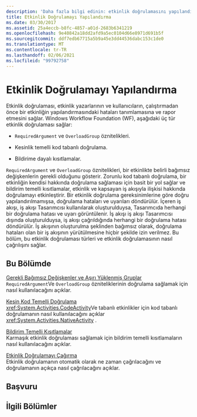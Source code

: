 ```yaml
---
description: 'Daha fazla bilgi edinin: etkinlik doğrulamasını yapılandırma'
title: Etkinlik Doğrulamayı Yapılandırma
ms.date: 03/30/2017
ms.assetid: 25a4eccb-b8fc-4857-a01d-2683b6341219
ms.openlocfilehash: 9e40842a18dd2afd9a5ec0104d66e8971d691b5f
ms.sourcegitcommit: ddf7edb67715a5b9a45e3dd44536dabc153c1de0
ms.translationtype: MT
ms.contentlocale: tr-TR
ms.lasthandoff: 02/06/2021
ms.locfileid: "99792758"
---
```

# <a name="configuring-activity-validation"></a>Etkinlik Doğrulamayı Yapılandırma

Etkinlik doğrulaması, etkinlik yazarlarının ve kullanıcıların, çalıştırmadan önce bir etkinliğin yapılandırmasındaki hataları tanımlamasına ve rapor etmesini sağlar. Windows Workflow Foundation (WF), aşağıdaki üç tür etkinlik doğrulaması sağlar:  
  
- `RequiredArgument` ve `OverloadGroup` öznitelikleri.  
  
- Kesinlik temelli kod tabanlı doğrulama.  
  
- Bildirime dayalı kısıtlamalar.  
  
 `RequiredArgument` ve `OverloadGroup` öznitelikleri, bir etkinlikte belirli bağımsız değişkenlerin gerekli olduğunu gösterir. Zorunlu kod tabanlı doğrulama, bir etkinliğin kendisi hakkında doğrulama sağlaması için basit bir yol sağlar ve bildirim temelli kısıtlamalar, etkinlik ve kapsayan iş akışıyla ilişkisi hakkında doğrulamayı etkinleştirir. Bir etkinlik doğrulama gereksinimlerine göre doğru yapılandırılmamışsa, doğrulama hataları ve uyarıları döndürülür. İçeren iş akışı, iş akışı Tasarımcısı kullanılarak oluşturulduysa, Tasarımcıda herhangi bir doğrulama hatası ve uyarı görüntülenir. İş akışı iş akışı Tasarımcısı dışında oluşturulduysa, iş akışı çağrıldığında herhangi bir doğrulama hatası döndürülür. İş akışının oluşturulma şeklinden bağımsız olarak, doğrulama hataları olan bir iş akışının yürütülmesine hiçbir şekilde izin verilmez. Bu bölüm, bu etkinlik doğrulaması türleri ve etkinlik doğrulamasının nasıl çağrılışını sağlar.  
  
## <a name="in-this-section"></a>Bu Bölümde  

 [Gerekli Bağımsız Değişkenler ve Aşırı Yüklenmiş Gruplar](required-arguments-and-overload-groups.md)  
 `RequiredArgument`Ve `OverloadGroup` özniteliklerinin doğrulama sağlamak için nasıl kullanılacağını açıklar.  
  
 [Kesin Kod Temelli Doğrulama](imperative-code-based-validation.md)  
 <xref:System.Activities.CodeActivity>Ve tabanlı etkinlikler için kod tabanlı doğrulamanın nasıl kullanılacağını açıklar <xref:System.Activities.NativeActivity> .  
  
 [Bildirim Temelli Kısıtlamalar](declarative-constraints.md)  
 Karmaşık etkinlik doğrulaması sağlamak için bildirim temelli kısıtlamaların nasıl kullanılacağını açıklar.  
  
 [Etkinlik Doğrulamayı Çağırma](invoking-activity-validation.md)  
 Etkinlik doğrulamanın otomatik olarak ne zaman çağrılacağını ve doğrulamanın açıkça nasıl çağrılacağını açıklar.  
  
## <a name="reference"></a>Başvuru  
  
## <a name="related-sections"></a>İlgili Bölümler
